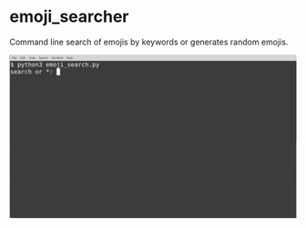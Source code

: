 # emoji_searcher
Command line search of emojis by keywords or generates random emojis.

![](emoji_example.gif)
